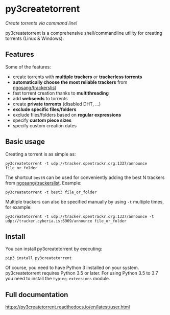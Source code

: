 py3createtorrent
================

*Create torrents via command line!*

py3createtorrent is a comprehensive shell/commandline utility for creating torrents (Linux & Windows).

Features
--------

Some of the features:

* create torrents with **multiple trackers** or **trackerless torrents**
* **automatically choose the most reliable trackers** from [ngosang/trackerslist](https://github.com/ngosang/trackerslist)
* fast torrent creation thanks to **multithreading**
* add **webseeds** to torrents
* create **private torrents** (disabled DHT, ...)
* **exclude specific files/folders**
* exclude files/folders based on **regular expressions**
* specify **custom piece sizes**
* specify custom creation dates

Basic usage
-----------

Creating a torrent is as simple as:

    py3createtorrent -t udp://tracker.opentrackr.org:1337/announce file_or_folder

The shortcut ``bestN`` can be used for conveniently adding the best N trackers
from [ngosang/trackerslist](https://github.com/ngosang/trackerslist). Example:

    py3createtorrent -t best3 file_or_folder

Multiple trackers can also be specified manually by using `-t` multiple times, for example:

    py3createtorrent -t udp://tracker.opentrackr.org:1337/announce -t udp://tracker.cyberia.is:6969/announce file_or_folder

Install
-------

You can install py3createtorrent by executing:

    pip3 install py3createtorrent

Of course, you need to have Python 3 installed on your system. py3createtorrent requires Python 3.5 or later. For using
Python 3.5 to 3.7 you need to install the ``typing-extensions`` module.

Full documentation
------------------

https://py3createtorrent.readthedocs.io/en/latest/user.html
